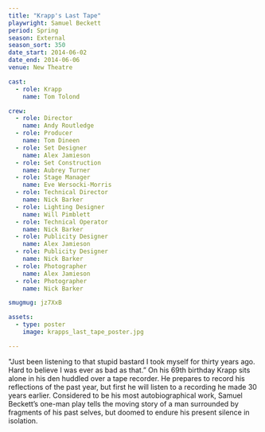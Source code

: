 ```yaml
---
title: "Krapp's Last Tape"
playwright: Samuel Beckett
period: Spring
season: External
season_sort: 350
date_start: 2014-06-02
date_end: 2014-06-06
venue: New Theatre

cast:
  - role: Krapp
    name: Tom Tolond

crew:
  - role: Director
    name: Andy Routledge
  - role: Producer
    name: Tom Dineen
  - role: Set Designer
    name: Alex Jamieson
  - role: Set Construction
    name: Aubrey Turner
  - role: Stage Manager
    name: Eve Wersocki-Morris
  - role: Technical Director
    name: Nick Barker
  - role: Lighting Designer
    name: Will Pimblett
  - role: Technical Operator
    name: Nick Barker
  - role: Publicity Designer
    name: Alex Jamieson
  - role: Publicity Designer
    name: Nick Barker
  - role: Photographer
    name: Alex Jamieson
  - role: Photographer
    name: Nick Barker

smugmug: jz7XxB

assets:
  - type: poster
    image: krapps_last_tape_poster.jpg

---
```


"Just been listening to that stupid bastard I took myself for thirty years ago. Hard to believe I was ever as bad as that.” On his 69th birthday Krapp sits alone in his den huddled over a tape recorder. He prepares to record his reflections of the past year, but first he will listen to a recording he made 30 years earlier. Considered to be his most autobiographical work, Samuel Beckett’s one-man play tells the moving story of a man surrounded by fragments of his past selves, but doomed to endure his present silence in isolation.
